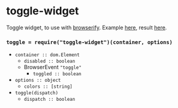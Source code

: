 # toggle-widget

Toggle widget, to use with [browserify](http://browserify.org).
Example [here](test/main.js), result [here](https://rawgit.com/lachrist/toggle-widget/master/test/index.html).

### `toggle = require("toggle-widget")(container, options)`
  * `container :: dom.Element`
    * `disabled :: boolean`
    * BrowserEvent `"toggle"`
      * `toggled :: boolean`
  * `options :: object`
    * `colors :: [string]`
  * `toggle(dispatch)`
    * `dispatch :: boolean`
